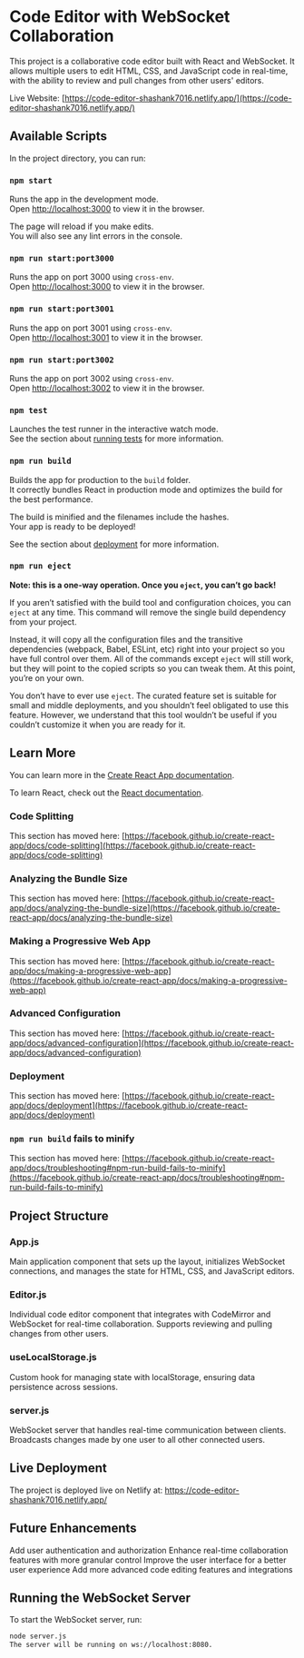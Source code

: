 # Code Editor with WebSocket Collaboration

This project is a collaborative code editor built with React and WebSocket. It allows multiple users to edit HTML, CSS, and JavaScript code in real-time, with the ability to review and pull changes from other users' editors.

Live Website: [https://code-editor-shashank7016.netlify.app/](https://code-editor-shashank7016.netlify.app/)

## Available Scripts

In the project directory, you can run:

### `npm start`

Runs the app in the development mode.  
Open [http://localhost:3000](http://localhost:3000) to view it in the browser.

The page will reload if you make edits.  
You will also see any lint errors in the console.

### `npm run start:port3000`

Runs the app on port 3000 using `cross-env`.  
Open [http://localhost:3000](http://localhost:3000) to view it in the browser.

### `npm run start:port3001`

Runs the app on port 3001 using `cross-env`.  
Open [http://localhost:3001](http://localhost:3001) to view it in the browser.

### `npm run start:port3002`

Runs the app on port 3002 using `cross-env`.  
Open [http://localhost:3002](http://localhost:3002) to view it in the browser.

### `npm test`

Launches the test runner in the interactive watch mode.  
See the section about [running tests](https://facebook.github.io/create-react-app/docs/running-tests) for more information.

### `npm run build`

Builds the app for production to the `build` folder.  
It correctly bundles React in production mode and optimizes the build for the best performance.

The build is minified and the filenames include the hashes.  
Your app is ready to be deployed!

See the section about [deployment](https://facebook.github.io/create-react-app/docs/deployment) for more information.

### `npm run eject`

**Note: this is a one-way operation. Once you `eject`, you can’t go back!**

If you aren’t satisfied with the build tool and configuration choices, you can `eject` at any time. This command will remove the single build dependency from your project.

Instead, it will copy all the configuration files and the transitive dependencies (webpack, Babel, ESLint, etc) right into your project so you have full control over them. All of the commands except `eject` will still work, but they will point to the copied scripts so you can tweak them. At this point, you’re on your own.

You don’t have to ever use `eject`. The curated feature set is suitable for small and middle deployments, and you shouldn’t feel obligated to use this feature. However, we understand that this tool wouldn’t be useful if you couldn’t customize it when you are ready for it.

## Learn More

You can learn more in the [Create React App documentation](https://facebook.github.io/create-react-app/docs/getting-started).

To learn React, check out the [React documentation](https://reactjs.org/).

### Code Splitting

This section has moved here: [https://facebook.github.io/create-react-app/docs/code-splitting](https://facebook.github.io/create-react-app/docs/code-splitting)

### Analyzing the Bundle Size

This section has moved here: [https://facebook.github.io/create-react-app/docs/analyzing-the-bundle-size](https://facebook.github.io/create-react-app/docs/analyzing-the-bundle-size)

### Making a Progressive Web App

This section has moved here: [https://facebook.github.io/create-react-app/docs/making-a-progressive-web-app](https://facebook.github.io/create-react-app/docs/making-a-progressive-web-app)

### Advanced Configuration

This section has moved here: [https://facebook.github.io/create-react-app/docs/advanced-configuration](https://facebook.github.io/create-react-app/docs/advanced-configuration)

### Deployment

This section has moved here: [https://facebook.github.io/create-react-app/docs/deployment](https://facebook.github.io/create-react-app/docs/deployment)

### `npm run build` fails to minify

This section has moved here: [https://facebook.github.io/create-react-app/docs/troubleshooting#npm-run-build-fails-to-minify](https://facebook.github.io/create-react-app/docs/troubleshooting#npm-run-build-fails-to-minify)

## Project Structure

### App.js

Main application component that sets up the layout, initializes WebSocket connections, and manages the state for HTML, CSS, and JavaScript editors.

### Editor.js

Individual code editor component that integrates with CodeMirror and WebSocket for real-time collaboration. Supports reviewing and pulling changes from other users.

### useLocalStorage.js

Custom hook for managing state with localStorage, ensuring data persistence across sessions.

### server.js

WebSocket server that handles real-time communication between clients. Broadcasts changes made by one user to all other connected users.

## Live Deployment
The project is deployed live on Netlify at: https://code-editor-shashank7016.netlify.app/

## Future Enhancements
Add user authentication and authorization
Enhance real-time collaboration features with more granular control
Improve the user interface for a better user experience
Add more advanced code editing features and integrations

## Running the WebSocket Server

To start the WebSocket server, run:

```bash
node server.js
The server will be running on ws://localhost:8080.
